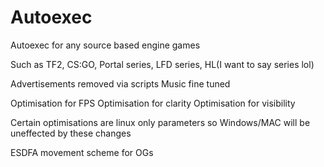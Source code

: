 # Autoexec
Autoexec for any source based engine games

Such as TF2, CS:GO, Portal series, LFD series, HL(I want to say series lol)

Advertisements removed via scripts
Music fine tuned

Optimisation for FPS
Optimisation for clarity
Optimisation for visibility

Certain optimisations are linux only parameters 
so Windows/MAC will be uneffected by these changes

ESDFA movement scheme for OGs
